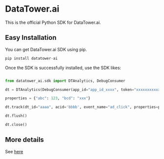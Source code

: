 # DataTower.ai

This is the official Python SDK for DataTower.ai.

## Easy Installation

You can get DataTower.ai SDK using pip.

```python
pip install datatower-ai
```

Once the SDK is successfully installed, use the SDK likes:

```python

from datatower_ai.sdk import DTAnalytics, DebugConsumer

dt = DTAnalytics(DebugConsumer(app_id="app_id_xxxx", token="xxxxxxxxxxxxxxxxxxxxxxx", server_url="https://xxxx"))

properties = {"abc": 123, "bcd": "xxx"}

dt.track(dt_id="aaaa", acid='bbbb', event_name="ad_click", properties=properties)

dt.flush()

dt.close()
```

## More details
See [here](https://docs.datatower.ai/python-sdk-integration)
